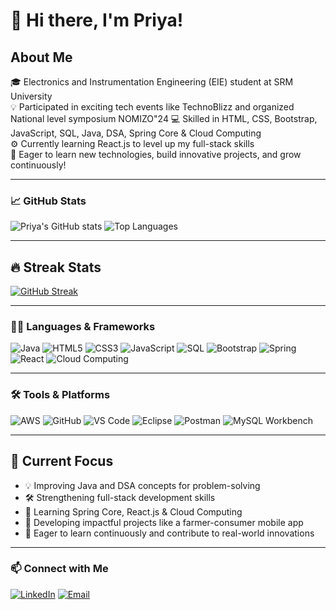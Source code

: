 # 👋 Hi there, I'm Priya!






## About Me
🎓 Electronics and Instrumentation Engineering (EIE) student at SRM University  
💡 Participated in exciting tech events like TechnoBlizz and organized National level symposium NOMIZO"24
💻 Skilled in HTML, CSS, Bootstrap, JavaScript, SQL, Java, DSA, Spring Core & Cloud Computing  
⚙️ Currently learning React.js to level up my full-stack skills  
🚀 Eager to learn new technologies, build innovative projects, and grow continuously!


---



### 📈 GitHub Stats

![Priya's GitHub stats](https://github-readme-stats.vercel.app/api?username=Priya2952&show_icons=true&theme=radical)
![Top Languages](https://github-readme-stats.vercel.app/api/top-langs/?username=Priya2952&layout=compact&theme=radical)

---
## 🔥 Streak Stats

[![GitHub Streak](https://github-readme-streak-stats.herokuapp.com?user=Priya2952&theme=radical&date_format=M%20j%5B%2C%20Y%5D)](https://github.com/Priya2952)

---

### 🧑‍💻 Languages & Frameworks  
![Java](https://img.shields.io/badge/Java-007396?style=for-the-badge&logo=java&logoColor=white)
![HTML5](https://img.shields.io/badge/HTML5-e34c26?style=for-the-badge&logo=html5&logoColor=white)
![CSS3](https://img.shields.io/badge/CSS3-1572B6?style=for-the-badge&logo=css3&logoColor=white)
![JavaScript](https://img.shields.io/badge/JavaScript-f7df1e?style=for-the-badge&logo=javascript&logoColor=black)
![SQL](https://img.shields.io/badge/SQL-003B57?style=for-the-badge&logo=mysql&logoColor=white)
![Bootstrap](https://img.shields.io/badge/Bootstrap-563d7c?style=for-the-badge&logo=bootstrap&logoColor=white)
![Spring](https://img.shields.io/badge/Spring-6DB33F?style=for-the-badge&logo=spring&logoColor=white)
![React](https://img.shields.io/badge/React-61DAFB?style=for-the-badge&logo=react&logoColor=black)
![Cloud Computing](https://img.shields.io/badge/Cloud_Computing-00C7B7?style=for-the-badge&logo=cloud&logoColor=white)

---


### 🛠️ Tools & Platforms  
![AWS](https://img.shields.io/badge/AWS-232f3e?style=for-the-badge&logo=amazon-aws&logoColor=white)
![GitHub](https://img.shields.io/badge/GitHub-181717?style=for-the-badge&logo=github)
![VS Code](https://img.shields.io/badge/VSCode-007ACC?style=for-the-badge&logo=visual-studio-code&logoColor=white)
![Eclipse](https://img.shields.io/badge/Eclipse-2C2255?style=for-the-badge&logo=eclipse-ide&logoColor=white)
![Postman](https://img.shields.io/badge/Postman-FF6C37?style=for-the-badge&logo=postman&logoColor=white)
![MySQL Workbench](https://img.shields.io/badge/MySQL_Workbench-4479A1?style=for-the-badge&logo=mysql&logoColor=white)


---
## 🎯 Current Focus

- 💡 Improving Java and DSA concepts for problem-solving  
- 🛠️ Strengthening full-stack development skills  
- 🌱 Learning Spring Core, React.js & Cloud Computing  
- 📱 Developing impactful projects like a farmer-consumer mobile app  
- 🚀 Eager to learn continuously and contribute to real-world innovations

---

### 📫 Connect with Me

[![LinkedIn](https://img.shields.io/badge/LinkedIn-0077B5?style=for-the-badge&logo=linkedin&logoColor=white)](https://www.linkedin.com/in/priya-alagappan-10252928a/)
[![Email](https://img.shields.io/badge/Email-priyaalgappan12@gmail.com-D14836?style=for-the-badge&logo=gmail&logoColor=white)](mailto:priyaalgappan12@gmail.com)

